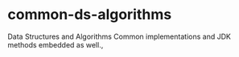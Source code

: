 # common-ds-algorithms
Data Structures and Algorithms Common implementations and JDK methods embedded as well.,
